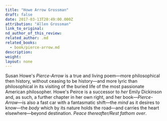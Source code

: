 ```yaml
---
title: "Howe Arrow Grossman"
draft: false
date: 2017-03-13T20:49:00.000Z
attribution: "Allen Grossman"
link_to_original:
nd_author_of_this_review:
related_author: .md
related_books:
  - book/pierce-arrow.md
description:
weight:
layout: none
---
```

Susan Howe's *Pierce-Arrow* is a true and living poem—more philosophical then history, without ceasing to be history—and more lyric than philosophical in its visiting of the buried life of the most passionate American philosopher. Howe's Peirce is a successor to *her* Emily Dickinson and, as such, a further chapter in her own right, and her book—*Pierce-Arrow*—is also a fast car with a fantasmatic shift—the *mind* as it desires to know—the *body* which by its nature holds the road—and carries the heart elsewhere—beyond destination. *Peace thereafter/Rest fathom over*.

